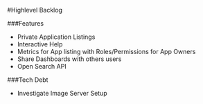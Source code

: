 #Highlevel Backlog

###Features
* Private Application Listings
* Interactive Help
* Metrics for App listing with Roles/Permissions for App Owners
* Share Dashboards with others users
* Open Search API

###Tech Debt
* Investigate Image Server Setup
